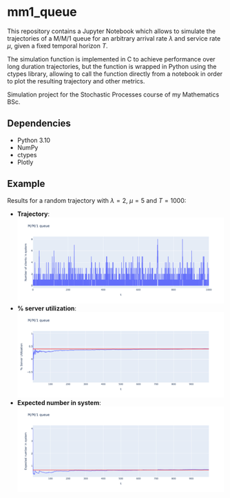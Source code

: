 # mm1_queue
This repository contains a Jupyter Notebook which allows to simulate the trajectories of a M/M/1 queue for an arbitrary arrival rate $\lambda$ and service rate $\mu$, given a fixed temporal horizon $T$.

The simulation function is implemented in C to achieve performance over long duration trajectories, but the function is wrapped in Python using the ctypes library, allowing to call the function directly from a notebook in order to plot the resulting trajectory and other metrics.

Simulation project for the Stochastic Processes course of my Mathematics BSc.

## Dependencies
* Python 3.10
* NumPy
* ctypes
* Plotly        

## Example
Results for a random trajectory with $\lambda = 2$, $\mu = 5$ and $T = 1000$:
* **Trajectory**: ![M/M/1 trajectory](sample_img/traj.png)
* **% server utilization**: ![Percentage server utilization](sample_img/per.png)
* **Expected number in system**: ![M/M/1 expected number in system](sample_img/exp.png)
